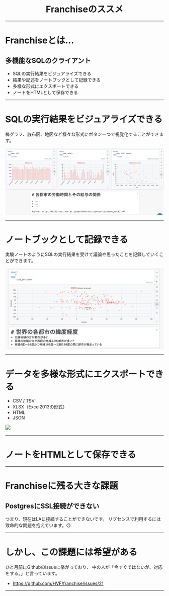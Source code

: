 <center>

# Franchiseのススメ

</center>

---

# Franchiseとは...

## 多機能なSQLのクライアント

- SQLの実行結果をビジュアライズできる
- 結果や記述をノートブックとして記録できる
- 多様な形式にエクスポートできる
- ノートをHTMLとして保存できる

---

# SQLの実行結果をビジュアライズできる
棒グラフ、散布図、地図など様々な形式にボタン一つで視覚化することができます。

![](./images/plot.png)

---

# ノートブックとして記録できる
実験ノートのようにSQLの実行結果を受けて議論や思ったことを記録していくことができます。

![](./images/note.png)

---

# データを多様な形式にエクスポートできる

- CSV / TSV
- XLSX（Excel2013の形式）
- HTML
- JSON

![](./export.png)

---

# ノートをHTMLとして保存できる



---

# Franchiseに残る大きな課題

## PostgresにSSL接続ができない
つまり、現在はLAに接続することができないです。
リブセンスで利用するには致命的な問題を抱えています。😢

---

# しかし、この課題には希望がある

ひと月前にGithubのissueに挙がっており、
中の人が「今すぐではないが、対応をする。」と言っています。
- https://github.com/HVF/franchise/issues/21

---